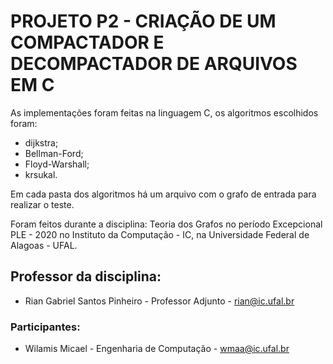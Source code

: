 # PROJETO P2 - CRIAÇÃO DE UM COMPACTADOR E DECOMPACTADOR DE ARQUIVOS EM C

As implementações foram feitas na linguagem C, os algoritmos escolhidos foram:
* dijkstra;
* Bellman-Ford;
* Floyd-Warshall;
* krsukal.

Em cada pasta dos algoritmos há um arquivo com o grafo de entrada para realizar o teste.

Foram feitos durante a disciplina: Teoria dos Grafos no período Excepcional PLE - 2020 no Instituto da Computação - IC, na Universidade Federal de Alagoas - UFAL.

## Professor da disciplina: 
* Rian Gabriel Santos Pinheiro          - Professor Adjunto           - rian@ic.ufal.br

### Participantes:
* Wilamis Micael          - Engenharia de Computação    - wmaa@ic.ufal.br
